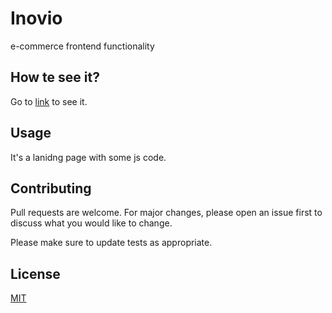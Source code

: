 # Inovio

e-commerce frontend functionality

## How te see it?

Go to [link](https://bernardoaguayoortega.github.io/E-commerce-app/#//) to see it.

## Usage
It's a lanidng page with some js code.

## Contributing
Pull requests are welcome. For major changes, please open an issue first to discuss what you would like to change.

Please make sure to update tests as appropriate.

## License
[MIT](https://choosealicense.com/licenses/mit/)
